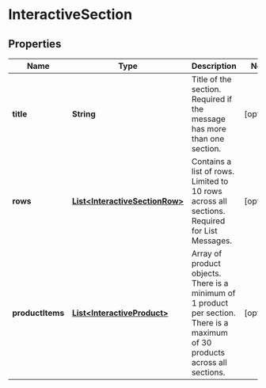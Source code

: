 

# InteractiveSection


## Properties

| Name | Type | Description | Notes |
|------------ | ------------- | ------------- | -------------|
|**title** | **String** | Title of the section. Required if the message has more than one section. |  [optional] |
|**rows** | [**List&lt;InteractiveSectionRow&gt;**](InteractiveSectionRow.md) | Contains a list of rows. Limited to 10 rows across all sections. Required for List Messages. |  [optional] |
|**productItems** | [**List&lt;InteractiveProduct&gt;**](InteractiveProduct.md) | Array of product objects. There is a minimum of 1 product per section. There is a maximum of 30 products across all sections. |  [optional] |



